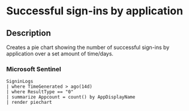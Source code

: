 # Successful sign-ins by application

## Description

Creates a pie chart showing the number of successful sign-ins by application over a set amount of time/days.


### Microsoft Sentinel
```KQL
SigninLogs
| where TimeGenerated > ago(14d)
| where ResultType == "0"
| summarize Appcount = count() by AppDisplayName
| render piechart
```
